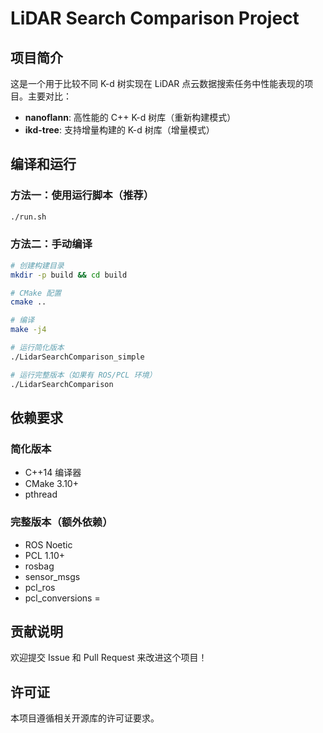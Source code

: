 # LiDAR Search Comparison Project

## 项目简介

这是一个用于比较不同 K-d 树实现在 LiDAR 点云数据搜索任务中性能表现的项目。主要对比：
- **nanoflann**: 高性能的 C++ K-d 树库（重新构建模式）
- **ikd-tree**: 支持增量构建的 K-d 树库（增量模式）

## 编译和运行

### 方法一：使用运行脚本（推荐）
```bash
./run.sh
```

### 方法二：手动编译
```bash
# 创建构建目录
mkdir -p build && cd build

# CMake 配置
cmake ..

# 编译
make -j4

# 运行简化版本
./LidarSearchComparison_simple

# 运行完整版本（如果有 ROS/PCL 环境）
./LidarSearchComparison
```

## 依赖要求

### 简化版本
- C++14 编译器
- CMake 3.10+
- pthread

### 完整版本（额外依赖）
- ROS Noetic
- PCL 1.10+
- rosbag
- sensor_msgs
- pcl_ros
- pcl_conversions
=

## 贡献说明

欢迎提交 Issue 和 Pull Request 来改进这个项目！

## 许可证

本项目遵循相关开源库的许可证要求。
